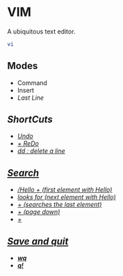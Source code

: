 # VIM

A ubiquitous text editor.

```bash
vi
```

## Modes

+ Command <esc>
+ Insert <i>
+ Last Line

## ShortCuts

+ <u> Undo
+ <ctrl> + <r> ReDo
+ dd : delete a line

## Search

+ /Hello + <enter> (first element with Hello)
+ <n> looks for (next element with Hello)
+ <shift> + <n> (searches the last element)
+ <ctrl> + <f> (page down)
+ <ctrl> + <b>

## Save and quit

+ wq
+ q!

